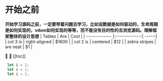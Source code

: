 # 开始之前

**开始学习源码之前，一定要带着问题去学习，比如说数据是如何驱动的，生命周期是如何实现的，vdom如何实现的等等，而不能没有目的性的去浏览源码。理解框架整体的设计思想**
| Tables        | Are           | Cool  |
| ------------- |:-------------:| -----:|
| col 3 is      | right-aligned | $1600 |
| col 2 is      | centered      |   $12 |
| zebra stripes | are neat      |    $1 |


:tada: :100:
[[toc]]

```js
 let i = 1;
 let i = 1;
 let i = 1;
```